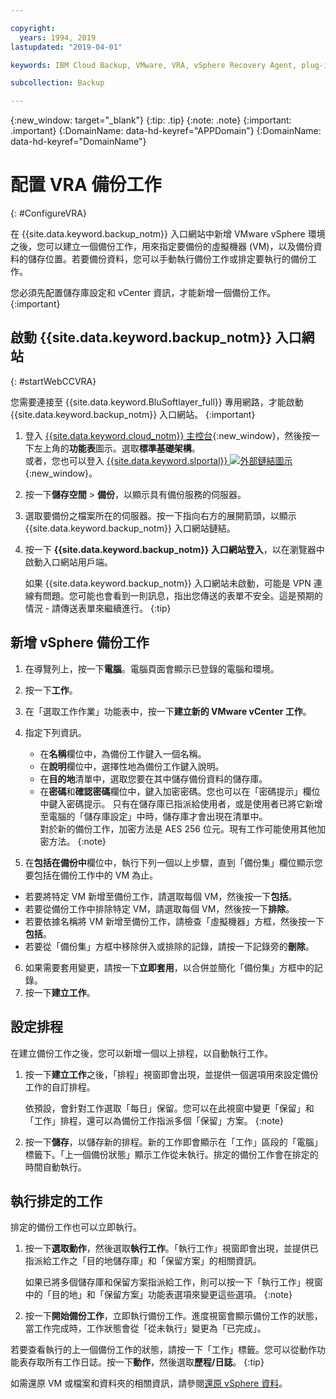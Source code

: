 ```yaml
---

copyright:
  years: 1994, 2019
lastupdated: "2019-04-01"

keywords: IBM Cloud Backup, VMware, VRA, vSphere Recovery Agent, plug-in, plugin, EVault, Carbonite, vSphere

subcollection: Backup

---
```

{:new_window: target="_blank"}
{:tip: .tip}
{:note: .note}
{:important: .important}
{:DomainName: data-hd-keyref="APPDomain"}
{:DomainName: data-hd-keyref="DomainName"}

# 配置 VRA 備份工作
{: #ConfigureVRA}

在 {{site.data.keyword.backup_notm}} 入口網站中新增 VMware vSphere 環境之後，您可以建立一個備份工作，用來指定要備份的虛擬機器 (VM)，以及備份資料的儲存位置。若要備份資料，您可以手動執行備份工作或排定要執行的備份工作。

您必須先配置儲存庫設定和 vCenter 資訊，才能新增一個備份工作。
{:important}

## 啟動 {{site.data.keyword.backup_notm}} 入口網站
{: #startWebCCVRA}

您需要連接至 {{site.data.keyword.BluSoftlayer_full}} 專用網路，才能啟動 {{site.data.keyword.backup_notm}} 入口網站。
{:important}

1. 登入 [{{site.data.keyword.cloud_notm}} 主控台](https://{DomainName}/){:new_window}，然後按一下左上角的**功能表**圖示。選取**標準基礎架構**。<br/>
   或者，您也可以登入 [{{site.data.keyword.slportal}} ![外部鏈結圖示](../../icons/launch-glyph.svg "外部鏈結圖示")](https://control.softlayer.com/){:new_window}。
2. 按一下**儲存空間** > **備份**，以顯示具有備份服務的伺服器。
3. 選取要備份之檔案所在的伺服器。按一下指向右方的展開箭頭，以顯示 {{site.data.keyword.backup_notm}} 入口網站鏈結。
4. 按一下 **{{site.data.keyword.backup_notm}} 入口網站登入**，以在瀏覽器中啟動入口網站用戶端。

   如果 {{site.data.keyword.backup_notm}} 入口網站未啟動，可能是 VPN 連線有問題。您可能也會看到一則訊息，指出您傳送的表單不安全。這是預期的情況 - 請傳送表單來繼續進行。
   {:tip}

## 新增 vSphere 備份工作

1. 在導覽列上，按一下**電腦**。電腦頁面會顯示已登錄的電腦和環境。
2. 按一下**工作**。
3. 在「選取工作作業」功能表中，按一下**建立新的 VMware vCenter 工作**。
4. 指定下列資訊。
   * 在**名稱**欄位中，為備份工作鍵入一個名稱。
   * 在**說明**欄位中，選擇性地為備份工作鍵入說明。
   * 在**目的地**清單中，選取您要在其中儲存備份資料的儲存庫。
   * 在**密碼**和**確認密碼**欄位中，鍵入加密密碼。您也可以在「密碼提示」欄位中鍵入密碼提示。
   只有在儲存庫已指派給使用者，或是使用者已將它新增至電腦的「儲存庫設定」中時，儲存庫才會出現在清單中。<br/>
   對於新的備份工作，加密方法是 AES 256 位元。現有工作可能使用其他加密方法。
   {:note}

5.	在**包括在備份中**欄位中，執行下列一個以上步驟，直到「備份集」欄位顯示您要包括在備份工作中的 VM 為止。

   * 若要將特定 VM 新增至備份工作，請選取每個 VM，然後按一下**包括**。
   * 若要從備份工作中排除特定 VM，請選取每個 VM，然後按一下**排除**。
   * 若要依據名稱將 VM 新增至備份工作，請檢查「虛擬機器」方框，然後按一下**包括**。
   * 若要從「備份集」方框中移除併入或排除的記錄，請按一下記錄旁的**刪除**。

6. 如果需要套用變更，請按一下**立即套用**，以合併並簡化「備份集」方框中的記錄。
7. 按一下**建立工作**。

## 設定排程

在建立備份工作之後，您可以新增一個以上排程，以自動執行工作。

1. 按一下**建立工作**之後，「排程」視窗即會出現，並提供一個選項用來設定備份工作的自訂排程。

   依預設，會針對工作選取「每日」保留。您可以在此視窗中變更「保留」和「工作」排程，還可以為備份工作指派多個「保留」方案。
   {:note}
2. 按一下**儲存**，以儲存新的排程。新的工作即會顯示在「工作」區段的「電腦」標籤下。「上一個備份狀態」顯示工作從未執行。排定的備份工作會在排定的時間自動執行。

## 執行排定的工作

排定的備份工作也可以立即執行。

1. 按一下**選取動作**，然後選取**執行工作**。「執行工作」視窗即會出現，並提供已指派給工作之「目的地儲存庫」和「保留方案」的相關資訊。

   如果已將多個儲存庫和保留方案指派給工作，則可以按一下「執行工作」視窗中的「目的地」和「保留方案」功能表選項來變更這些選項。
   {:note}
2. 按一下**開始備份工作**，立即執行備份工作。進度視窗會顯示備份工作的狀態，當工作完成時，工作狀態會從「從未執行」變更為「已完成」。

若要查看執行的上一個備份工作的狀態，請按一下「工作」標籤。您可以從動作功能表存取所有工作日誌。按一下**動作**，然後選取**歷程/日誌**。
{:tip}

如需還原 VM 或檔案和資料夾的相關資訊，請參閱[還原 vSphere 資料](/docs/infrastructure/Backup?topic=Backup-VRARestore#VRARestore)。
